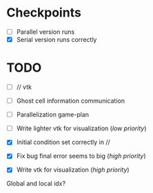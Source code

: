Checkpoints
===========

- [ ] Parallel version runs
- [x] Serial version runs correctly

TODO
====

- [ ] // vtk
- [ ] Ghost cell information communication
- [ ] Parallelization game-plan
- [ ] Write lighter vtk for visualization (_low priority_)
- [x] Initial condition set correctly in //
- [x] Fix bug final error seems to big (_high priority_)
- [x] Write vtk for visualization (_high priority_)


Global and local idx?
